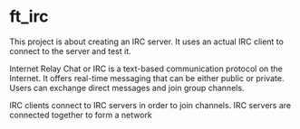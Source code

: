 # ft_irc

This project is about creating an IRC server. It uses an actual IRC client to connect to the server and test it.

Internet Relay Chat or IRC is a text-based communication protocol on the Internet. It offers real-time messaging that can be either public or private. Users can exchange direct messages and join group channels.

IRC clients connect to IRC servers in order to join channels. IRC servers are connected together to form a network
